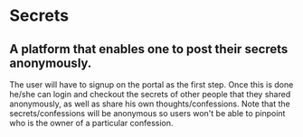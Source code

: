 # Secrets
## A platform that enables one to post their secrets anonymously.

The user will have to signup on the portal as the first step.
Once this is done he/she can login and checkout the secrets of other people that they
shared anonymously, as well as share his own thoughts/confessions.
Note that the secrets/confessions will be anonymous so users won't be able to pinpoint who is the owner of a particular confession.

